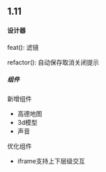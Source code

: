 
## 1.11              

#### 设计器

feat(): 滤镜   

refactor(): 自动保存取消关闭提示    

##### 组件

新增组件  
- 高德地图  
- 3d模型    
- 声音  

优化组件  
- iframe支持上下层级交互  





